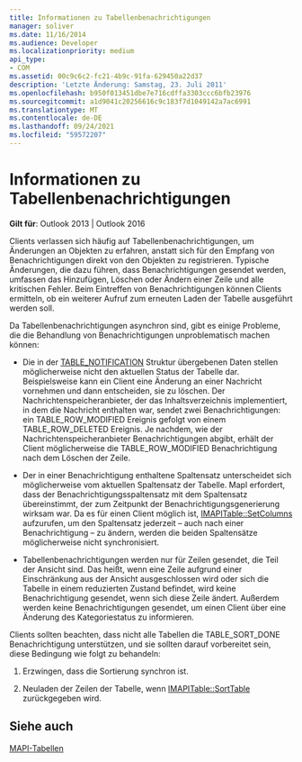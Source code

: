 ```yaml
---
title: Informationen zu Tabellenbenachrichtigungen
manager: soliver
ms.date: 11/16/2014
ms.audience: Developer
ms.localizationpriority: medium
api_type:
- COM
ms.assetid: 00c9c6c2-fc21-4b9c-91fa-629450a22d37
description: 'Letzte Änderung: Samstag, 23. Juli 2011'
ms.openlocfilehash: b950f013451dbe7e716cdffa3303ccc6bfb23976
ms.sourcegitcommit: a1d9041c20256616c9c183f7d1049142a7ac6991
ms.translationtype: MT
ms.contentlocale: de-DE
ms.lasthandoff: 09/24/2021
ms.locfileid: "59572207"
---
```

# <a name="about-table-notifications"></a>Informationen zu Tabellenbenachrichtigungen

  
  
**Gilt für**: Outlook 2013 | Outlook 2016 
  
Clients verlassen sich häufig auf Tabellenbenachrichtigungen, um Änderungen an Objekten zu erfahren, anstatt sich für den Empfang von Benachrichtigungen direkt von den Objekten zu registrieren. Typische Änderungen, die dazu führen, dass Benachrichtigungen gesendet werden, umfassen das Hinzufügen, Löschen oder Ändern einer Zeile und alle kritischen Fehler. Beim Eintreffen von Benachrichtigungen können Clients ermitteln, ob ein weiterer Aufruf zum erneuten Laden der Tabelle ausgeführt werden soll. 
  
Da Tabellenbenachrichtigungen asynchron sind, gibt es einige Probleme, die die Behandlung von Benachrichtigungen unproblematisch machen können:
  
- Die in der [TABLE_NOTIFICATION](table_notification.md) Struktur übergebenen Daten stellen möglicherweise nicht den aktuellen Status der Tabelle dar. Beispielsweise kann ein Client eine Änderung an einer Nachricht vornehmen und dann entscheiden, sie zu löschen. Der Nachrichtenspeicheranbieter, der das Inhaltsverzeichnis implementiert, in dem die Nachricht enthalten war, sendet zwei Benachrichtigungen: ein TABLE_ROW_MODIFIED Ereignis gefolgt von einem TABLE_ROW_DELETED Ereignis. Je nachdem, wie der Nachrichtenspeicheranbieter Benachrichtigungen abgibt, erhält der Client möglicherweise die TABLE_ROW_MODIFIED Benachrichtigung nach dem Löschen der Zeile. 
    
- Der in einer Benachrichtigung enthaltene Spaltensatz unterscheidet sich möglicherweise vom aktuellen Spaltensatz der Tabelle. MapI erfordert, dass der Benachrichtigungsspaltensatz mit dem Spaltensatz übereinstimmt, der zum Zeitpunkt der Benachrichtigungsgenerierung wirksam war. Da es für einen Client möglich ist, [IMAPITable::SetColumns](imapitable-setcolumns.md) aufzurufen, um den Spaltensatz jederzeit – auch nach einer Benachrichtigung – zu ändern, werden die beiden Spaltensätze möglicherweise nicht synchronisiert. 
    
- Tabellenbenachrichtigungen werden nur für Zeilen gesendet, die Teil der Ansicht sind. Das heißt, wenn eine Zeile aufgrund einer Einschränkung aus der Ansicht ausgeschlossen wird oder sich die Tabelle in einem reduzierten Zustand befindet, wird keine Benachrichtigung gesendet, wenn sich diese Zeile ändert. Außerdem werden keine Benachrichtigungen gesendet, um einen Client über eine Änderung des Kategoriestatus zu informieren.
    
Clients sollten beachten, dass nicht alle Tabellen die TABLE_SORT_DONE Benachrichtigung unterstützen, und sie sollten darauf vorbereitet sein, diese Bedingung wie folgt zu behandeln:
  
1. Erzwingen, dass die Sortierung synchron ist.
    
2. Neuladen der Zeilen der Tabelle, wenn [IMAPITable::SortTable](imapitable-sorttable.md) zurückgegeben wird. 
    
## <a name="see-also"></a>Siehe auch



[MAPI-Tabellen](mapi-tables.md)

